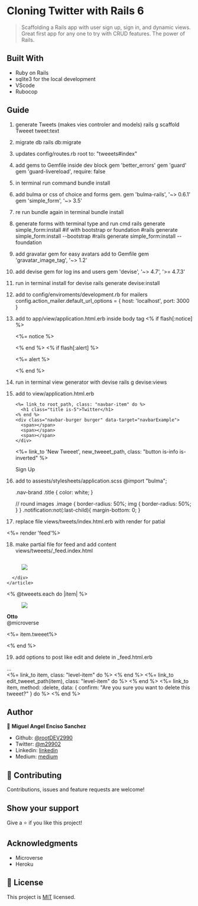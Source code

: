 # Cloning Twitter with Rails 6
> Scaffolding a Rails app with user sign up, sign in, and dynamic views. Great first app for any one to try with CRUD features. The power of Rails.

## Built With

- Ruby on Rails
- sqlite3 for the local development
- VScode
- Rubocop

## Guide

1. generate Tweets (makes vies controler and models)
    rails g scaffold Tweeet tweet:text
2. migrate db
    rails db:migrate
3. updates config/routes.rb
    root to: "tweeets#index"
4. add gems to Gemfile inside dev block
    gem 'better_errors'
    gem 'guard'
    gem 'guard-livereload', require: false
5. in terminal run command
    bundle install
6. add bulma or css of choice and forms gem. 
    gem 'bulma-rails', '~> 0.6.1'
    gem 'simple_form', '~> 3.5'
7. re run bundle again in terminal
    bundle install
8. generate forms with terminal type and run cmd
    rails generate simple_form:install
    #if with bootstrap or foundation
    #rails generate simple_form:install --bootstrap
    #rails generate simple_form:install --foundation
9. add gravatar gem for easy avatars add to Gemfile
    gem 'gravatar_image_tag', '~> 1.2'
10. add devise gem for log ins and users
    gem 'devise', '~> 4.7', '>= 4.7.3'
11. run in terminal install for devise
    rails generate devise:install
12. add to config/enviroments/development.rb for mailers
    config.action_mailer.default_url_options = { host: 'localhost', port: 3000 }
13. add to app/view/application.html.erb inside body tag
    <% if flash[:notice] %>
      <div class="notification is-primary global-notification">
        <p class="notice"><%= notice %></p>
      </div>
    <% end %>
    <% if flash[:alert] %>
      <div class="notification is-primary global-notification">
        <p class="alert"><%= alert %></p>
      </div>
    <% end %>
14. run in terminal view generator with devise
    rails g devise:views
15. add to view/application.html.erb
    <nav class="navbar is-info">
      <div class="navbar-brand">
      
        <%= link_to root_path, class: "navbar-item" do %>
          <h1 class="title is-5">Twitter</h1>
        <% end %>
        <div class="navbar-burger burger" data-target="navbarExample">
          <span></span>
          <span></span>
          <span></span>
        </div>
      </div>
      <div id="navbarExample" class="navbar-menu">
          <div class="navbar-end">
            <div class="field is-grouped">
              <p class="control">
                <%= link_to 'New Tweeet', new_tweeet_path, class: "button is-info is-inverted" %>
              </p>
              <p class="control">Sign Up</p>
            </div>
          </div>
      </div>
    </nav>
16. add to assests/stylesheets/application.scss
     @import "bulma";

    .nav-brand .title {
        color: white;
    }

    // round images
    .image {
        border-radius: 50%;
        img {
            border-radius: 50%;
        }
    }
    .notification:not(:last-child){
        margin-bottom: 0;
    }
17. replace file views/tweets/index.html.erb with render for patial
  <section class="section">
    <div class="container">
      <div class="columns">
        <%= render 'feed'%>
      </div>
    </div>
  </section>
  
18. make partial file for feed and add content views/tweeets/_feed.index.html
  <div class="column is-half">
    <article class="media-box">
      <figure class="media-left">
        <p class="image is-64x64">
            <img src="https://bulma.io/images/placeholders/64x64.png">
        </p>
      </figure>
      <div class="media-content">

      </div>
    </article>
  </div>

  <% @tweeets.each do |item| %>
    <div class="box">
      <article class="media">
        <div class="media-left">
          <figure class="image is-64x64">
            <img src="https://bulma.io/images/placeholders/64x64.png">
          </figure>
        </div>
        <div class="media-content">
          <div class="content"> 
            <strong>Otto</strong><br/>
            <email>@microverse</email><br/>
            <p><%= item.tweeet%></p>
          </div>
        </div>
      </article>
    </div>
  <% end %>

19. add options to post like edit and delete in _feed.html.erb
  <div class="media-content">
    ...
  </div>
  <div class="level">
    <div class="level-left is-mobile">
      <%= link_to item, class: "level-item" do %>
        <span class="icon"><i class="fa fa-link" aria-hidden="true"></i></span>
      <% end %>
      <%= link_to edit_tweeet_path(item), class: "level-item" do %>
        <span class="icon"><i class="fa fa-pencil" aria-hidden="true"></i></span>
      <% end %>
      <%= link_to item, method: :delete, data: { confirm: "Are you sure you want to delete this tweeet?" } do %>
        <span class="icon"><i class="fa fa-trash-o" aria-hidden="true"></i></span>
      <% end %>
    </div>

## Author

👤 **Miguel Angel Enciso Sanchez**

- Github: [@rootDEV2990](https://github.com/rootDEV2990)
- Twitter: [@m29902](https://twitter.com/m29902)
- Linkedin: [linkedin](https://www.linkedin.com/in/miguel-enciso-6474741a1/)
- Medium: [medium](https://medium.com/@website.dev)

## 🤝 Contributing

Contributions, issues and feature requests are welcome!

## Show your support

Give a ⭐️ if you like this project!

## Acknowledgments

- Microverse
- Heroku
## 📝 License

This project is [MIT](LICENSE) licensed.

